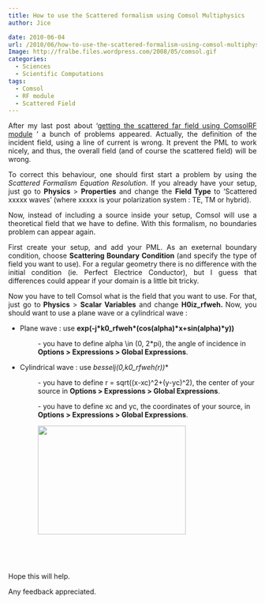 ```yaml
---
title: How to use the Scattered formalism using Comsol Multiphysics
author: Jice

date: 2010-06-04
url: /2010/06/how-to-use-the-scattered-formalism-using-comsol-multiphysics/
Image: http://fralbe.files.wordpress.com/2008/05/comsol.gif
categories:
  - Sciences
  - Scientific Computations
tags:
  - Comsol
  - RF module
  - Scattered Field
---
```

<p style="text-align: justify;">
  After my last post about &#8216;<a title="Far field Comsol" href="http://localhost/oldblog/2010/04/how-to-get-the-electromagnetic-scattered-far-field-using-comsol-rf-module/">getting the scattered far field using ComsolRF module</a> &#8216; a bunch of problems appeared. Actually, the definition of the incident field, using a line of current is wrong. It prevent the PML to work nicely, and thus, the overall field (and of course the scattered field) will be wrong.
</p>

<p style="text-align: justify;">
  To correct this behaviour, one should first start a problem by using the <em>Scattered Formalism Equation Resolution</em>. If you already have your setup, just go to <strong>Physics</strong> > <strong>Properties</strong> and change the <strong>Field Type</strong> to &#8216;Scattered xxxxx waves&#8217; (where xxxxx is your polarization system : TE, TM or hybrid).
</p>

<p style="text-align: justify;">
  Now, instead of including a source inside your setup, Comsol will use a theoretical field that we have to define. With this formalism, no boundaries problem can appear again.
</p>

<p style="text-align: justify;">
  First create your setup, and add your PML. As an exeternal boundary condition, choose <strong>Scattering Boundary Condition </strong>(and specify the type of field you want to use). For a regular geometry there is no difference with the initial condition (ie. Perfect Electrice Conductor), but I guess that differences could appear if your domain is a little bit tricky.
</p>

<p style="text-align: justify;">
  Now you have to tell Comsol what is the field that you want to use. For that, just go to<strong> Physics</strong> > <strong>Scalar Variables</strong> and change <strong>H0iz_rfweh. </strong>Now, you should want to use a plane wave or a cylindrical wave :
</p>

  * Plane wave : use **exp(-j\*k0_rfweh\*(cos(alpha)\*x+sin(alpha)\*y))**

<p style="padding-left: 60px;">
  - you have to define alpha \in (0, 2*pi), the angle of incidence in <strong>Options > Expressions > Global Expressions</strong>.
</p>

  * Cylindrical wave : use **besselj(0,k0_rfweh*(r))**

<p style="padding-left: 60px;">
  - you have to define r = sqrt((x-xc)^2+(y-yc)^2), the center of your source in <strong>Options > Expressions > Global Expressions</strong>.
</p>

<p style="padding-left: 60px;">
  - you have to define xc and yc, the coordinates of your source, in <strong>Options > Expressions > Global Expressions</strong>.
</p>

<p style="padding-left: 60px;">
  <a href="images/posts/oldwordpress/uploads/2010/06/comsol_plane.png"><img class="aligncenter size-medium wp-image-1077" title="Field Definition Comsol" src="/images/posts/oldwordpress/uploads/2010/06/comsol_plane-300x220.png" alt="" width="300" height="220" ></a>
</p>

<p style="padding-left: 60px;">
   
</p>

<p style="padding-left: 60px;">
   
</p>

Hope this will help.

Any feedback appreciated.
